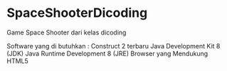 # SpaceShooterDicoding
Game Space Shooter dari kelas dicoding

Software yang di butuhkan :
Construct 2 terbaru
Java Development Kit 8 (JDK) 
Java Runtime Development 8 (JRE)
Browser yang Mendukung HTML5 
